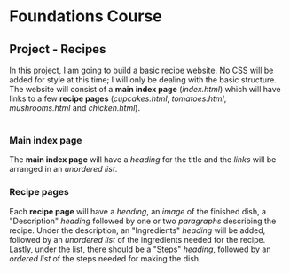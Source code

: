# Foundations Course
## Project - Recipes
In this project, I am going to build a basic recipe website. No CSS will be added for style at this time; I will only be dealing with the basic structure.
<br>
The website will consist of a **main index page** (*index.html*) which will have links to a few **recipe pages** (*cupcakes.html*, *tomatoes.html*, *mushrooms.html* and *chicken.html*). 
<br>
<br>
### Main index page
The **main index page** will have a *heading* for the title and the *links* will be arranged in an *unordered list*.
<br>
### Recipe pages
Each **recipe page** will have a *heading*, an *image* of the finished dish, a "Description" *heading* followed by one or two *paragraphs* describing the recipe. Under the description, an "Ingredients" *heading* will be added, followed by an *unordered list* of the ingredients needed for the recipe. Lastly, under the list, there should be a "Steps" *heading*, followed by an *ordered list* of the steps needed for making the dish.
